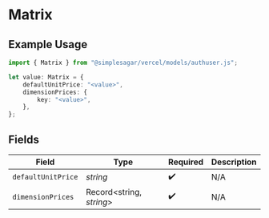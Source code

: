 # Matrix

## Example Usage

```typescript
import { Matrix } from "@simplesagar/vercel/models/authuser.js";

let value: Matrix = {
    defaultUnitPrice: "<value>",
    dimensionPrices: {
        key: "<value>",
    },
};
```

## Fields

| Field                    | Type                     | Required                 | Description              |
| ------------------------ | ------------------------ | ------------------------ | ------------------------ |
| `defaultUnitPrice`       | *string*                 | :heavy_check_mark:       | N/A                      |
| `dimensionPrices`        | Record<string, *string*> | :heavy_check_mark:       | N/A                      |
